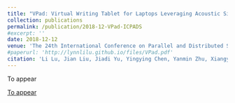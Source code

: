 ```yaml
---
title: "VPad: Virtual Writing Tablet for Laptops Leveraging Acoustic Signals"
collection: publications
permalink: /publication/2018-12-VPad-ICPADS
#excerpt: ''
date: 2018-12-12
venue: 'The 24th International Conference on Parallel and Distributed Systems (IEEE ICPADS 2018)'
#paperurl: 'http://lynnlilu.github.io/files/VPad.pdf'
citation: 'Li Lu, Jian Liu, Jiadi Yu, Yingying Chen, Yanmin Zhu, Xiangyu Xu, Minglu Li. (2018). &quot; VPad: Virtual Writing Tablet for Laptops Leveraging Acoustic Signals.&quot; <i>IEEE ICPADS 2018</i>.'
---
```


To appear

[To appear](http://lynnlilu.github.io/files/VPad.pdf)

